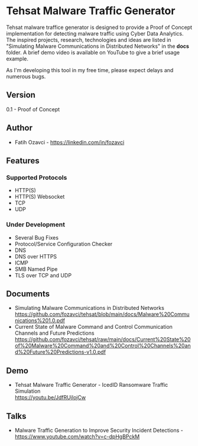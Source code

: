 # Tehsat Malware Traffic Generator

Tehsat malware traffice generator is designed to provide a Proof of Concept implementation for detecting malware traffic using Cyber Data Analytics. The inspired projects, research, technologies and ideas are listed in "Simulating Malware Communications in Distributed Networks" in the <b>docs</b> folder. A brief demo video is available on YouTube to give a brief usage example. <br>

As I'm developing this tool in my free time, please expect delays and numerous bugs.

## Version
0.1 - Proof of Concept

## Author
* Fatih Ozavci - https://linkedin.com/in/fozavci

## Features
### Supported Protocols
* HTTP(S)
* HTTP(S) Websocket
* TCP
* UDP

### Under Development
* Several Bug Fixes
* Protocol/Service Configuration Checker
* DNS
* DNS over HTTPS
* ICMP
* SMB Named Pipe
* TLS over TCP and UDP

## Documents
* Simulating Malware Communications in Distributed Networks<br>https://github.com/fozavci/tehsat/blob/main/docs/Malware%20Communications%201.0.pdf
* Current State of Malware Command and Control Communication Channels and Future Predictions<br>https://github.com/fozavci/tehsat/raw/main/docs/Current%20State%20of%20Malware%20Command%20and%20Control%20Channels%20and%20Future%20Predictions-v1.0.pdf

## Demo
* Tehsat Malware Traffic Generator - IcedID Ransomware Traffic Simulation <br> https://youtu.be/JdfRUjIojCw

## Talks
* Malware Traffic Generation to Improve Security Incident Detections - https://www.youtube.com/watch?v=c-dpHgBPckM
